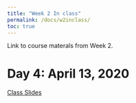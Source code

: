 ```yaml
---
title: "Week 2 In class"
permalink: /docs/w2inclass/
toc: true
---
```


Link to course materals from Week 2. 


# Day 4: April 13, 2020

[Class Slides](https://stanford-bioe80.github.io/docs/Stanford_BIOE80_Day4_13April20.pdf)
<!--
[Class Audio/Video](https://canvas.stanford.edu/courses/115648/files/folder/13%20April%202020%20-%20Audio%20Video)
-->

<!--
# Day 5: April 15, 2020

[Class Slides](https://stanford-bioe80.github.io/docs/Stanford_BIOE80_Day5_15April20.pdf)

[Class Audio/Video](https://canvas.stanford.edu/courses/115648/files/folder/15%20April%202020%20-%20Audio%20Video)
-->

<!--
# Day 6: April 17, 2020

[Class Slides](https://stanford-bioe80.github.io/docs/Stanford_BIOE80_Day6_17April20.pdf)

[Class Audio/Video](https://canvas.stanford.edu/courses/115648/files/folder/17%20April%202020%20-%20Audio%20Video)
-->

